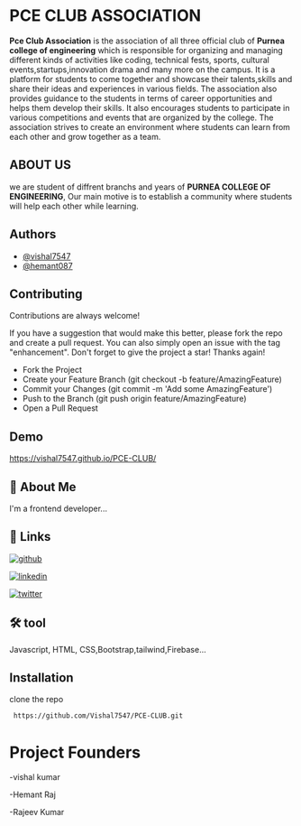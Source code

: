
# PCE CLUB ASSOCIATION

**Pce Club Association** is the association of all three official club of **Purnea college of engineering** which is responsible for organizing and managing different kinds of activities like coding, technical fests, sports, cultural events,startups,innovation drama and many more on the campus.
 It is a platform for students to come together and showcase their talents,skills and share their ideas and experiences in various fields. The association also provides guidance to the students in terms of career opportunities and helps them develop their skills. It also encourages students to participate in various competitions and events that are organized by the college. The association strives to create an environment where students can learn from each other and grow together as a team.

## ABOUT US

we are student of diffrent branchs and years of **PURNEA COLLEGE OF ENGINEERING**, Our main motive is to establish a community where students will help each other while learning. 

## Authors

- [@vishal7547](https://github.com/Vishal7547)
- [@hemant087](https://github.com/hemant087)



## Contributing

Contributions are always welcome!

If you have a suggestion that would make this better, please fork the repo and create a pull request. You can also simply open an issue with the tag "enhancement". Don't forget to give the project a star! Thanks again!






- Fork the Project
- Create your Feature Branch (git checkout -b feature/AmazingFeature)
- Commit your Changes (git commit -m 'Add some AmazingFeature')
- Push to the Branch (git push origin feature/AmazingFeature)
- Open a Pull Request





## Demo

https://vishal7547.github.io/PCE-CLUB/


## 🚀 About Me
I'm a frontend developer...


## 🔗 Links
[![github](https://img.shields.io/badge/github-000?style=for-the-badge&logo=ko-fi&logoColor=white)](https://github.com/Vishal7547)

[![linkedin](https://img.shields.io/badge/linkedin-0A66C2?style=for-the-badge&logo=linkedin&logoColor=white)](https://www.linkedin.com/)

[![twitter](https://img.shields.io/badge/twitter-1DA1F2?style=for-the-badge&logo=twitter&logoColor=white)](https://twitter.com/)



## 🛠 tool
Javascript, HTML, CSS,Bootstrap,tailwind,Firebase...


## Installation

clone the repo

```bash
 https://github.com/Vishal7547/PCE-CLUB.git
```
 # Project Founders
  -vishal kumar
  
  -Hemant Raj
  
  -Rajeev Kumar
  
    
